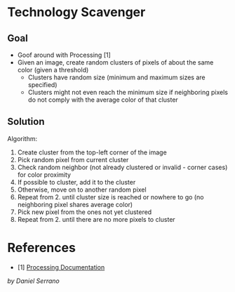 # Technology Scavenger

## Goal

* Goof around with Processing [1]
* Given an image, create random clusters of pixels of about the same color (given a threshold)
	* Clusters have random size (minimum and maximum sizes are specified)
	* Clusters might not even reach the minimum size if neighboring pixels do not comply with the average color of that cluster

## Solution

Algorithm:

1. Create cluster from the top-left corner of the image
2. Pick random pixel from current cluster
3. Check random neighbor (not already clustered or invalid - corner cases) for color proximity
4. If possible to cluster, add it to the cluster
5. Otherwise, move on to another random pixel
6. Repeat from 2. until cluster size is reached or nowhere to go (no neighboring pixel shares average color)
7. Pick new pixel from the ones not yet clustered
8. Repeat from 2. until there are no more pixels to cluster

# References
* [1] [Processing Documentation](http://www.processing.org/reference/)

*by Daniel Serrano*